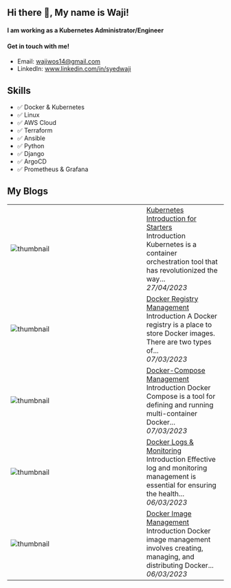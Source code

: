 ## Hi there 👋, My name is Waji!
#### I am working as a Kubernetes Administrator/Engineer 
#### Get in touch with me!
- Email: wajiwos14@gmail.com
- LinkedIn: www.linkedin.com/in/syedwaji

## Skills

- ✅ Docker & Kubernetes
- ✅ Linux
- ✅ AWS Cloud
- ✅ Terraform
- ✅ Ansible
- ✅ Python
- ✅ Django
- ✅ ArgoCD
- ✅ Prometheus & Grafana
  
## My Blogs


<table>
        <tr>
            <td width="300px"><img src="https://res.cloudinary.com/practicaldev/image/fetch/s---euR2Uvr--/c_imagga_scale,f_auto,fl_progressive,h_420,q_auto,w_1000/https://dev-to-uploads.s3.amazonaws.com/uploads/articles/oxkq9gwp5ftkeoxictx4.jpg" alt="thumbnail"></td>
            <td>
                <a href="https://dev.to/waji97/kubernetes-introduction-for-starters-22lj">Kubernetes Introduction for Starters</a>
                <div>Introduction    Kubernetes is a container orchestration tool that has revolutionized the way...</div>
                <div><i>27/04/2023</i></div>
            </td>
        </tr>
        <tr>
            <td width="300px"><img src="https://res.cloudinary.com/practicaldev/image/fetch/s--4WZX_ou4--/c_imagga_scale,f_auto,fl_progressive,h_420,q_auto,w_1000/https://dev-to-uploads.s3.amazonaws.com/uploads/articles/srrwnl73qj9p3jtqqq2x.png" alt="thumbnail"></td>
            <td>
                <a href="https://dev.to/waji97/docker-registry-management-3ag2">Docker Registry Management</a>
                <div>Introduction   A Docker registry is a place to store Docker images. There are two types of...</div>
                <div><i>07/03/2023</i></div>
            </td>
        </tr>
        <tr>
            <td width="300px"><img src="https://res.cloudinary.com/practicaldev/image/fetch/s--3yngr_69--/c_imagga_scale,f_auto,fl_progressive,h_420,q_auto,w_1000/https://dev-to-uploads.s3.amazonaws.com/uploads/articles/b9vzuu680lh1wm9734ny.jpeg" alt="thumbnail"></td>
            <td>
                <a href="https://dev.to/waji97/docker-compose-management-1d84">Docker-Compose Management</a>
                <div>Introduction   Docker Compose is a tool for defining and running multi-container Docker...</div>
                <div><i>07/03/2023</i></div>
            </td>
        </tr>
        <tr>
            <td width="300px"><img src="https://res.cloudinary.com/practicaldev/image/fetch/s--V-YPgEAM--/c_imagga_scale,f_auto,fl_progressive,h_420,q_auto,w_1000/https://dev-to-uploads.s3.amazonaws.com/uploads/articles/7h3x86mz6c76ns0so8m5.png" alt="thumbnail"></td>
            <td>
                <a href="https://dev.to/waji97/docker-log-monitoring-24gn">Docker Logs &amp; Monitoring</a>
                <div>Introduction   Effective log and monitoring management is essential for ensuring the health...</div>
                <div><i>06/03/2023</i></div>
            </td>
        </tr>
        <tr>
            <td width="300px"><img src="https://res.cloudinary.com/practicaldev/image/fetch/s--CIavjUQ5--/c_imagga_scale,f_auto,fl_progressive,h_420,q_auto,w_1000/https://dev-to-uploads.s3.amazonaws.com/uploads/articles/kvf8i2tbwgfxh0ntivp8.jpg" alt="thumbnail"></td>
            <td>
                <a href="https://dev.to/waji97/docker-image-management-3558">Docker Image Management</a>
                <div>Introduction   Docker image management involves creating, managing, and distributing Docker...</div>
                <div><i>06/03/2023</i></div>
            </td>
        </tr>
</table>
